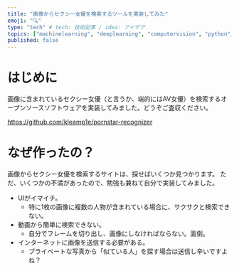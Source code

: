 ```yaml
---
title: "画像からセクシー女優を検索するツールを実装してみた"
emoji: "🔍"
type: "tech" # tech: 技術記事 / idea: アイデア
topics: ["machinelearning", "deeplearning", "computervision", "python", "検索"]
published: false
---
```


# はじめに

画像に含まれているセクシー女優（と言うか、端的にはAV女優）を検索するオープンソースソフトウェアを実装してみました。どうぞご査収ください。

https://github.com/kleamp1e/pornstar-recognizer

# なぜ作ったの？

画像からセクシー女優を検索するサイトは、探せばいくつか見つかります。
ただ、いくつかの不満があったので、勉強も兼ねて自分で実装してみました。

* UIがイマイチ。
    * 特に1枚の画像に複数の人物が含まれている場合に、サクサクと検索できない。
* 動画から簡単に検索できない。
    * 自分でフレームを切り出し、画像にしなければならない。面倒。
* インターネットに画像を送信する必要がある。
    * プライベートな写真から「似ている人」を探す場合は送信し辛いですよね？

